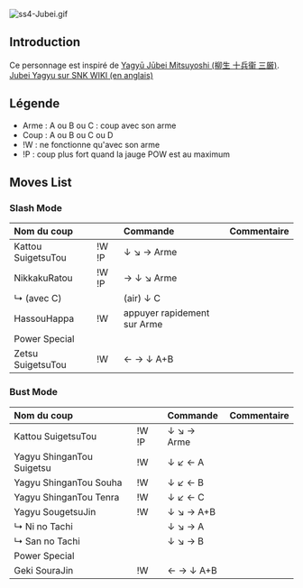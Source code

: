 ![](ss4-Jubei.gif "ss4-Jubei.gif")

## Introduction

Ce personnage est inspiré de [Yagyū Jūbei Mitsuyoshi (柳生 十兵衞
三厳)](http://fr.wikipedia.org/wiki/J%C5%ABbei_Mitsuyoshi_Yagy%C5%AB).  
[Jubei Yagyu sur SNK WIKI (en
anglais)](http://snk.wikia.com/wiki/Jubei_Yagyu)

## Légende

- Arme : A ou B ou C : coup avec son arme
- Coup : A ou B ou C ou D
- !W : ne fonctionne qu'avec son arme
- !P : coup plus fort quand la jauge POW est au maximum

## Moves List

### Slash Mode

| Nom du coup        |       | Commande                    | Commentaire |
|:-------------------|-------|:----------------------------|:------------|
| Kattou SuigetsuTou | !W !P | ↓ ↘ → Arme                  |             |
| NikkakuRatou       | !W !P | → ↓ ↘ Arme                  |             |
| ↳ (avec C)         |       | (air) ↓ C                   |             |
| HassouHappa        | !W    | appuyer rapidement sur Arme |             |
| Power Special      |       |                             |             |
| Zetsu SuigetsuTou  | !W    | ← → ↓ A+B                   |             |

### Bust Mode

| Nom du coup               |       | Commande   | Commentaire |
|:--------------------------|-------|:-----------|:------------|
| Kattou SuigetsuTou        | !W !P | ↓ ↘ → Arme |             |
| Yagyu ShinganTou Suigetsu | !W    | ↓ ↙ ← A    |             |
| Yagyu ShinganTou Souha    | !W    | ↓ ↙ ← B    |             |
| Yagyu ShinganTou Tenra    | !W    | ↓ ↙ ← C    |             |
| Yagyu SougetsuJin         | !W    | ↓ ↘ → A+B  |             |
| ↳ Ni no Tachi             |       | ↓ ↘ → A    |             |
| ↳ San no Tachi            |       | ↓ ↘ → B    |             |
| Power Special             |       |            |             |
| Geki SouraJin             | !W    | ← → ↓ A+B  |             |
